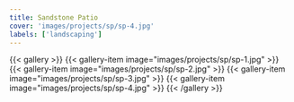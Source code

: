 ```yaml
---
title: Sandstone Patio
cover: 'images/projects/sp/sp-4.jpg'
labels: ['landscaping']
---
```


{{< gallery >}}
{{< gallery-item image="images/projects/sp/sp-1.jpg" >}}
{{< gallery-item image="images/projects/sp/sp-2.jpg" >}}
{{< gallery-item image="images/projects/sp/sp-3.jpg" >}}
{{< gallery-item image="images/projects/sp/sp-4.jpg" >}}
{{< /gallery >}}
